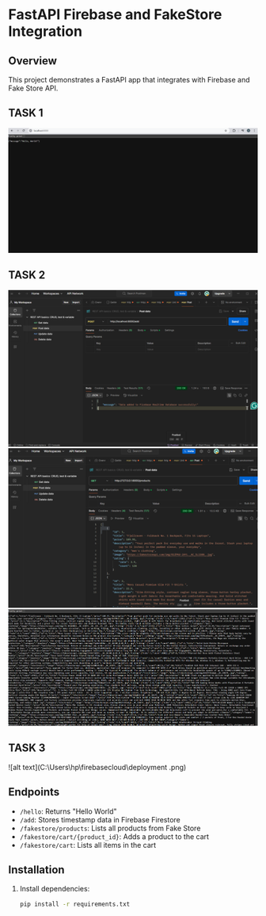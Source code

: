 # FastAPI Firebase and FakeStore Integration

## Overview
This project demonstrates a FastAPI app that integrates with Firebase and Fake Store API.

## TASK 1
![alt text](helloworld.png) 

## TASK 2
![alt text](postman.png) 
![alt text](products.png) 
![alt text](productsonweb.png)

## TASK 3
![alt text](C:\Users\hp\firebasecloud\deployment .png)


## Endpoints

- `/hello`: Returns "Hello World"
- `/add`: Stores timestamp data in Firebase Firestore
- `/fakestore/products`: Lists all products from Fake Store
- `/fakestore/cart/{product_id}`: Adds a product to the cart
- `/fakestore/cart`: Lists all items in the cart

## Installation

1. Install dependencies:
   ```bash
   pip install -r requirements.txt
